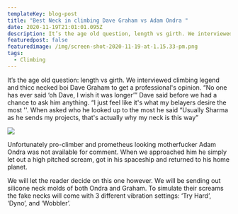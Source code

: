 ```yaml
---
templateKey: blog-post
title: "Best Neck in climbing Dave Graham vs Adam Ondra "
date: 2020-11-19T21:01:01.095Z
description: It’s the age old question, length vs girth. We interviewed climbing legend and thicc necked boi Dave Graham to get a professional's opinion.
featuredpost: false
featuredimage: /img/screen-shot-2020-11-19-at-1.15.33-pm.png
tags:
  - Climbing
---
```

It’s the age old question: length vs girth. We interviewed climbing legend and thicc necked boi Dave Graham to get a professional's opinion. “No one has ever said ‘oh Dave, I wish it was longer’” Dave said before we had a chance to ask him anything. “I just feel like it's what my belayers desire the most ''. When asked who he looked up to the most he said “Usually Sharma as he sends my projects, that's actually why my neck is this way”

![](/img/screen-shot-2020-11-19-at-1.15.33-pm.png)

Unfortunately pro-climber and prometheus looking motherfucker Adam Ondra was not available for comment. When we approached him he simply let out a high pitched scream, got in his spaceship and returned to his home planet.



We will let the reader decide on this one however. We will be sending out silicone neck molds of both Ondra and Graham. To simulate their screams the fake necks will come with 3 different vibration settings: ‘Try Hard’, ‘Dyno’, and ‘Wobbler’.
